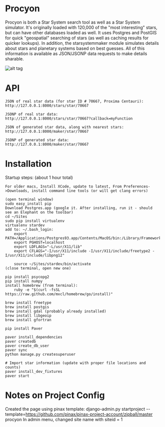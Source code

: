 Procyon
=======

Procyon is both a Star System search tool as well as a Star System simulator. It's originally loaded with 120,000 of the "most interesting" stars, but can have other databases loaded as well. It uses Postgres and PostGIS for quick "geospatial" searching of stars (as well as caching results for quicker lookups).  In addition, the starsystemmaker module simulates details about stars and planetary systems based on best guesses.  All of this information is available as JSON/JSONP data requests to make details sharable.

![alt tag](https://raw.github.com/jaycrossler/procyon/master/procyon/doc/doc_search_screen.png)

API
===

    JSON of real star data (for star ID # 70667, Proxima Centauri):
    http://127.0.0.1:8000/stars/star/70667

    JSONP of real star data:
    http://127.0.0.1:8000/stars/star/70667?callback=myFunction

    JSON of generated star data, along with nearest stars:
    http://127.0.0.1:8000/maker/star/70667

    JSONP of generated star data:
    http://127.0.0.1:8000/maker/star/70667



Installation
============

Startup steps: (about 1 hour total)

    For older macs, Install XCode, update to latest, From Preferences->Downloads, install command line tools (or will get clang errors)

    (open terminal window)
    sudo easy_install pip
    Download Postgres.app (google it. After installing, run it - should see an Elephant on the toolbar)
    cd ~/Sites
    sudo pip install virtualenv
    virtualenv stardev
    add to: ~/.bash_login:
        export PATH=/Applications/Postgres93.app/Contents/MacOS/bin:/Library/Frameworks/Python.framework/Versions/Current/bin:$PATH
        export PGHOST=localhost
        export LDFLAGS="-L/usr/X11/lib"
        export CFLAGS="-I/usr/X11/include -I/usr/X11/include/freetype2 -I/usr/X11/include/libpng12"

        source ~/Sites/stardev/bin/activate
    (close terminal, open new one)

    pip install psycopg2
    pip install numpy
    install homebrew (from terminal):
        ruby -e "$(curl -fsSL https://raw.github.com/mxcl/homebrew/go/install)"

    brew install freetype
    brew install postgis
    brew install gdal (probably already installed)
    brew install libgeoip
    brew install gfortran

    pip install Paver

    paver install_dependencies
    paver createdb
    paver create_db_user
    paver sync
    python manage.py createsuperuser

    # Import star information (update with proper file locations and counts)
    paver install_dev_fixtures
    paver start


Notes on Project Config
=======================
Created the page using pinax template:
    django-admin.py startproject --template=https://github.com/pinax/pinax-project-account/zipball/master procyon
    In admin menu, changed site name with siteid = 1
